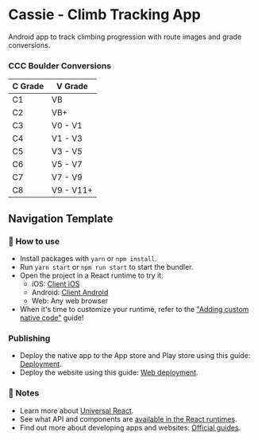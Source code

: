 # Cassie - Climb Tracking App
Android app to track climbing progression with route images and grade conversions.
### CCC Boulder Conversions
| C Grade  | V Grade |
| ------------ | ------------- |
| C1  |  VB |
| C2  |  VB+ |
| C3  |  V0 - V1  |
| C4  |  V1 - V3  |
| C5  |  V3 - V5 |
| C6  |  V5 - V7 |
| C7  |  V7 - V9 |
| C8  |  V9 - V11+  |

 ## Navigation Template
### 🚀 How to use

- Install packages with `yarn` or `npm install`.
- Run `yarn start` or `npm run start` to start the bundler.
- Open the project in a React runtime to try it:
  - iOS: [Client iOS](https://itunes.apple.com/app/apple-store/id982107779)
  - Android: [Client Android](https://play.google.com/store/apps/details?id=host.exp.exponent&referrer=blankexample)
  - Web: Any web browser
- When it's time to customize your runtime, refer to the ["Adding custom native code"](https://docs.expo.dev/workflow/customizing/) guide!

### Publishing

- Deploy the native app to the App store and Play store using this guide: [Deployment](https://docs.expo.dev/distribution/app-stores/).
- Deploy the website using this guide: [Web deployment](https://docs.expo.dev/distribution/publishing-websites/).

### 📝 Notes

- Learn more about [Universal React](https://docs.expo.dev/).
- See what API and components are [available in the React runtimes](https://docs.expo.dev/versions/latest/).
- Find out more about developing apps and websites: [Official guides](https://docs.expo.dev/guides/).

